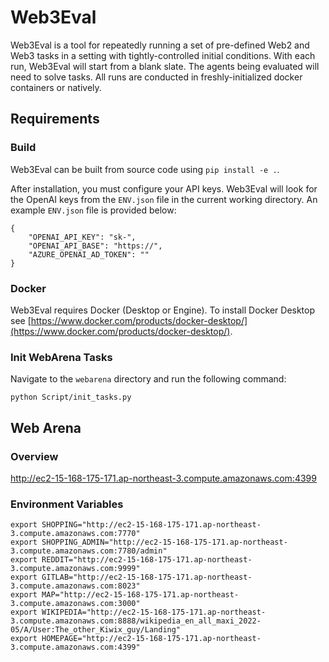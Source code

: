 # Web3Eval

Web3Eval is a tool for repeatedly running a set of pre-defined Web2 and Web3 tasks in a setting with tightly-controlled initial conditions. With each run, Web3Eval will start from a blank slate. The agents being evaluated will need to solve tasks. All runs are conducted in freshly-initialized docker containers or natively.

## Requirements

### Build

Web3Eval can be built from source code using `pip install -e .`.

After installation, you must configure your API keys. Web3Eval will look for the OpenAI keys from the `ENV.json` file in the current working directory. An example `ENV.json` file is provided below:

```
{
    "OPENAI_API_KEY": "sk-",
    "OPENAI_API_BASE": "https://",
    "AZURE_OPENAI_AD_TOKEN": ""
}
```

### Docker

Web3Eval requires Docker (Desktop or Engine). To install Docker Desktop see [https://www.docker.com/products/docker-desktop/](https://www.docker.com/products/docker-desktop/).

### Init WebArena Tasks

Navigate to the `webarena` directory and run the following command:

```
python Script/init_tasks.py
```




## Web Arena

### Overview
http://ec2-15-168-175-171.ap-northeast-3.compute.amazonaws.com:4399 

### Environment Variables
```
export SHOPPING="http://ec2-15-168-175-171.ap-northeast-3.compute.amazonaws.com:7770"
export SHOPPING_ADMIN="http://ec2-15-168-175-171.ap-northeast-3.compute.amazonaws.com:7780/admin"
export REDDIT="http://ec2-15-168-175-171.ap-northeast-3.compute.amazonaws.com:9999"
export GITLAB="http://ec2-15-168-175-171.ap-northeast-3.compute.amazonaws.com:8023"
export MAP="http://ec2-15-168-175-171.ap-northeast-3.compute.amazonaws.com:3000"
export WIKIPEDIA="http://ec2-15-168-175-171.ap-northeast-3.compute.amazonaws.com:8888/wikipedia_en_all_maxi_2022-05/A/User:The_other_Kiwix_guy/Landing"
export HOMEPAGE="http://ec2-15-168-175-171.ap-northeast-3.compute.amazonaws.com:4399"
```
